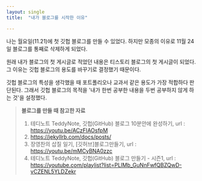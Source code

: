 ```yaml
---
layout: single
title:  "내가 블로그를 시작한 이유"

---
```


나는 월요일(11.21)에 첫 깃헙 블로그를 만들 수 있었다. 하지만 모종의 이유로 11월 24일 블로그를 통째로 삭제하게 되었다.

원래 내가 블로그의 첫 게시글로 적었던 내용은 티스토리 블로그의 첫 게시글이 되었다.
그 이유는 깃헙 블로그의 용도를 바꾸기로 결정했기 때문이다.

깃헙 블로그의 특성을 생각했을 때 포트폴리오나 교과서 같은 용도가 가장 적합하다 판단된다. 그래서 깃헙 블로그의 목적을 '내가 한번 공부한 내용을 두번 공부하지 않게 하는 것'을 설정했다.



> **블로그를 만들 때 참고한 자료**
>
> 1. 테디노트 TeddyNote, 깃헙(GitHub) 블로그 10분안에 완성하기, url : https://youtu.be/ACzFIAOsfpM
> 2. https://jekyllrb.com/docs/posts/
> 3. 장영찬의 삽질 일기, [깃허브]블로그만들기, url : https://youtu.be/mMCyBNA0zzc
> 4. 테디노트 TeddyNote, 깃헙(GitHub) 블로그 만들기 - 시즌1, url : https://youtube.com/playlist?list=PLIMb_GuNnFwfQBZQwD-vCZENL5YLDZekr

